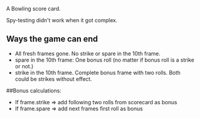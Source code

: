 A Bowling score card.

Spy-testing didn't work when it got complex. 


## Ways the game can end
- All fresh frames gone. No strike or spare in the 10th frame.
- spare in the 10th frame: One bonus roll (no matter if bonus roll is a strike or not.)
- strike in the 10th frame. Complete bonus frame with two rolls. Both could be strikes without effect.


##Bonus calculations:
- If frame.strike => add following two rolls from scorecard as bonus
- If frame.spare => add next frames first roll as bonus
